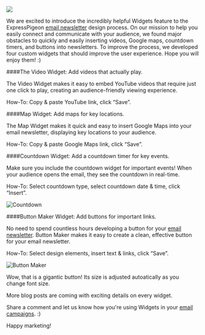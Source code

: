 ![ ](${blog_base_url}/images/2013/dreamstime_m_23630767-1024x755.jpg )

We are excited to introduce the incredibly helpful Widgets feature to
the ExpressPigeon [email newsletter](http://expresspigeon.com) design process. On our mission to
help you easily connect and communicate with your audience, we found
major obstacles to quickly and easily inserting videos, Google maps,
countdown timers, and buttons into newsletters. To improve the process,
we developed four custom widgets that should improve the user
experience. Hope you will enjoy them! :)

####The Video Widget: Add videos that actually play.

The Video Widget makes it easy to embed YouTube videos that require just
one click to play, creating an audience-friendly viewing experience.

How-To: Copy & paste YouTube link, click “Save”.

####Map Widget: Add maps for key locations.

The Map Widget makes it quick and easy to insert Google Maps into your
email newsletter, displaying key locations to your audience.

How-To: Copy & paste Google Maps link, click “Save”.

####Countdown Widget: Add a countdown timer for key events.

Make sure you include the countdown widget for important events! When
your audience opens the email, they see the countdown in real-time.

How-To: Select countdown type, select countdown date & time, click
“Insert”.

![Countdown](${blog_base_url}/images/2013/countdown.png "Countdown")

####Button Maker Widget: Add buttons for important links.

No need to spend countless hours developing a button for your [email
newsletter](http://expresspigeon.com). Button Maker makes it easy to create a clean, effective
button for your email newsletter.

How-To: Select design elements, insert text & links, click “Save”.

![Button Maker](${blog_base_url}/images/2013/button_maker.png "Button Maker")

Wow, that is a gigantic button! Its size is adjusted autoatically as you
change font size.

More blog posts are coming with exciting details on every widget.

Share a comment and let us know how you're using Widgets in your [email
campaigns](http://expresspigeon.com). :)

Happy marketing!

